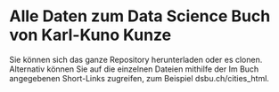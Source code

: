 # Alle Daten zum Data Science Buch von Karl-Kuno Kunze

Sie können sich das ganze Repository herunterladen oder es clonen. Alternativ können Sie auf die einzelnen Dateien mithilfe der Im Buch angegebenen Short-Links zugreifen, zum Beispiel dsbu.ch/cities_html.
